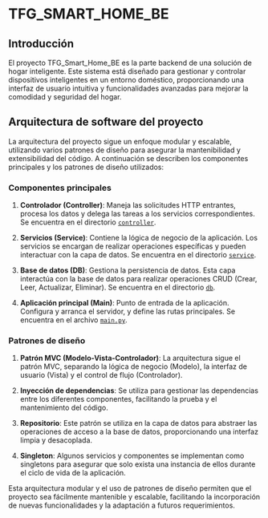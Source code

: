 # TFG_SMART_HOME_BE

## Introducción

El proyecto TFG_Smart_Home_BE es la parte backend de una solución de hogar inteligente. Este sistema está diseñado para gestionar y controlar dispositivos inteligentes en un entorno doméstico, proporcionando una interfaz de usuario intuitiva y funcionalidades avanzadas para mejorar la comodidad y seguridad del hogar.

## Arquitectura de software del proyecto

La arquitectura del proyecto sigue un enfoque modular y escalable, utilizando varios patrones de diseño para asegurar la mantenibilidad y extensibilidad del código. A continuación se describen los componentes principales y los patrones de diseño utilizados:

### Componentes principales

1. **Controlador (Controller)**: Maneja las solicitudes HTTP entrantes, procesa los datos y delega las tareas a los servicios correspondientes. Se encuentra en el directorio [`controller`](controller/).

2. **Servicios (Service)**: Contiene la lógica de negocio de la aplicación. Los servicios se encargan de realizar operaciones específicas y pueden interactuar con la capa de datos. Se encuentra en el directorio [`service`](service/).

3. **Base de datos (DB)**: Gestiona la persistencia de datos. Esta capa interactúa con la base de datos para realizar operaciones CRUD (Crear, Leer, Actualizar, Eliminar). Se encuentra en el directorio [`db`](db/).

4. **Aplicación principal (Main)**: Punto de entrada de la aplicación. Configura y arranca el servidor, y define las rutas principales. Se encuentra en el archivo [`main.py`](main.py).

### Patrones de diseño

1. **Patrón MVC (Modelo-Vista-Controlador)**: La arquitectura sigue el patrón MVC, separando la lógica de negocio (Modelo), la interfaz de usuario (Vista) y el control de flujo (Controlador).

2. **Inyección de dependencias**: Se utiliza para gestionar las dependencias entre los diferentes componentes, facilitando la prueba y el mantenimiento del código.

3. **Repositorio**: Este patrón se utiliza en la capa de datos para abstraer las operaciones de acceso a la base de datos, proporcionando una interfaz limpia y desacoplada.

4. **Singleton**: Algunos servicios y componentes se implementan como singletons para asegurar que solo exista una instancia de ellos durante el ciclo de vida de la aplicación.

Esta arquitectura modular y el uso de patrones de diseño permiten que el proyecto sea fácilmente mantenible y escalable, facilitando la incorporación de nuevas funcionalidades y la adaptación a futuros requerimientos.